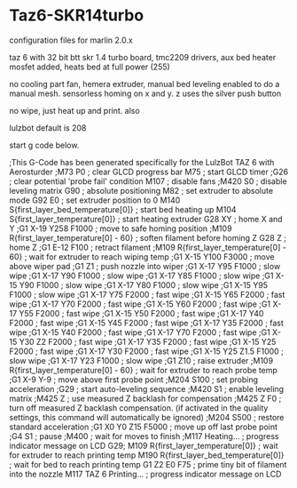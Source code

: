 # Taz6-SKR14turbo

configuration files for marlin 2.0.x

taz 6 with 32 bit btt skr 1.4 turbo board, 
tmc2209 drivers, 
aux bed heater mosfet added, heats bed at full power (255) 

no cooling part fan, 
hemera extruder, 
manual bed leveling enabled to do a manual mesh. 
sensorless homing on x and y. 
z uses the silver push button


no wipe, just heat up and print. also 

lulzbot default is 208







start g code below.  

;This G-Code has been generated specifically for the LulzBot TAZ 6 with Aerosturder
;M73 P0 ; clear GLCD progress bar
M75 ; start GLCD timer
;G26 ; clear potential 'probe fail' condition
M107 ; disable fans
;M420 S0 ; disable leveling matrix
G90 ; absolute positioning
M82 ; set extruder to absolute mode
G92 E0 ; set extruder position to 0
M140 S{first_layer_bed_temperature[0]} ; start bed heating up
M104 S{first_layer_temperature[0]} ; start heating extruder
G28 XY ; home X and Y
;G1 X-19 Y258 F1000 ; move to safe homing position
;M109 R{first_layer_temperature[0] - 60} ; soften filament before homing Z
G28 Z ; home Z
;G1 E-12 F100 ; retract filament
;M109 R{first_layer_temperature[0] - 60} ; wait for extruder to reach wiping temp
;G1 X-15 Y100 F3000 ; move above wiper pad
;G1 Z1 ; push nozzle into wiper
;G1 X-17 Y95 F1000 ; slow wipe
;G1 X-17 Y90 F1000 ; slow wipe
;G1 X-17 Y85 F1000 ; slow wipe
;G1 X-15 Y90 F1000 ; slow wipe
;G1 X-17 Y80 F1000 ; slow wipe
;G1 X-15 Y95 F1000 ; slow wipe
;G1 X-17 Y75 F2000 ; fast wipe
;G1 X-15 Y65 F2000 ; fast wipe
;G1 X-17 Y70 F2000 ; fast wipe
;G1 X-15 Y60 F2000 ; fast wipe
;G1 X-17 Y55 F2000 ; fast wipe
;G1 X-15 Y50 F2000 ; fast wipe
;G1 X-17 Y40 F2000 ; fast wipe
;G1 X-15 Y45 F2000 ; fast wipe
;G1 X-17 Y35 F2000 ; fast wipe
;G1 X-15 Y40 F2000 ; fast wipe
;G1 X-17 Y70 F2000 ; fast wipe
;G1 X-15 Y30 Z2 F2000 ; fast wipe
;G1 X-17 Y35 F2000 ; fast wipe
;G1 X-15 Y25 F2000 ; fast wipe
;G1 X-17 Y30 F2000 ; fast wipe
;G1 X-15 Y25 Z1.5 F1000 ; slow wipe
;G1 X-17 Y23 F1000 ; slow wipe
;G1 Z10 ; raise extruder
;M109 R{first_layer_temperature[0] - 60} ; wait for extruder to reach probe temp
;G1 X-9 Y-9 ; move above first probe point
;M204 S100 ; set probing acceleration
;G29          ; start auto-leveling sequence
;M420 S1      ; enable leveling matrix
;M425 Z       ; use measured Z backlash for compensation
;M425 Z F0    ; turn off measured Z backlash compensation. (if activated in the quality settings, this command will automatically be ignored)
;M204 S500 ; restore standard acceleration
;G1 X0 Y0 Z15 F5000 ; move up off last probe point
;G4 S1 ; pause
;M400 ; wait for moves to finish
;M117 Heating... ; progress indicator message on LCD
G29;
M109 R{first_layer_temperature[0]}  ; wait for extruder to reach printing temp
M190 R{first_layer_bed_temperature[0]} ; wait for bed to reach printing temp
G1 Z2 E0 F75 ; prime tiny bit of filament into the nozzle
M117 TAZ 6 Printing... ; progress indicator message on LCD
